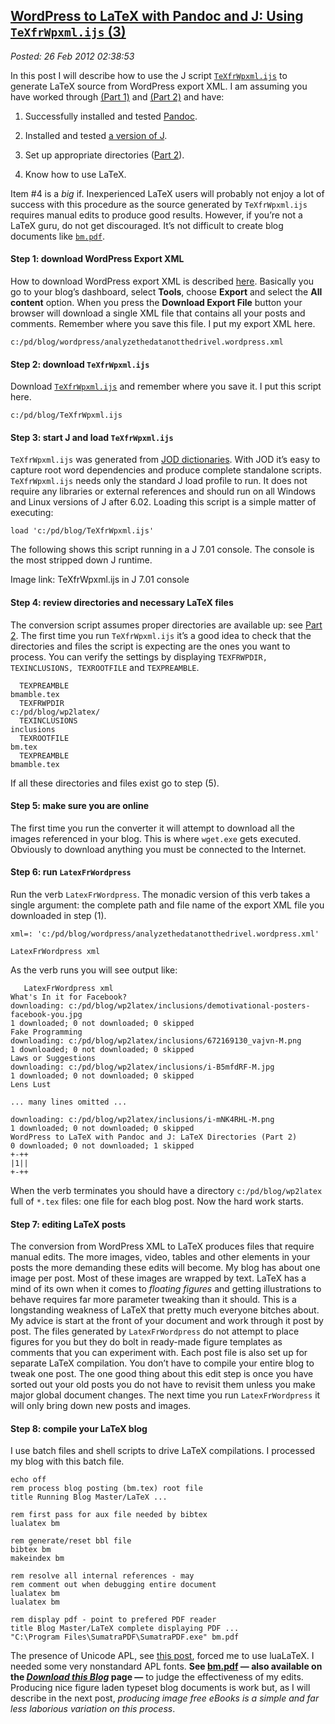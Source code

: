  
[WordPress to LaTeX with Pandoc and J: Using `TeXfrWpxml.ijs` (3)](https://bakerjd99.wordpress.com/2012/02/25/wordpress-to-LaTeX-with-pandoc-and-j-using-texfrwpxml-ijs-part-3/)
-------------------------------------------------------------------------------------------------------------------------------------------------------------------------------

*Posted: 26 Feb 2012 02:38:53*

In this post I will describe how to use the J script
[`TeXfrWpxml.ijs`](https://www.box.com/s/9v5b6ub9cya108c03mr7) to
generate LaTeX source from WordPress export XML. I am assuming you have
worked through [(Part
1)](https://bakerjd99.wordpress.com/2012/02/11/wordpress-to-latex-with-pandoc-and-j-prerequisites-part-1/)
and [(Part
2)](https://bakerjd99.wordpress.com/2012/02/18/wordpress-to-latex-with-pandoc-and-j-latex-directories-part-2-2/)
and have:

1.  Successfully installed and tested
    [Pandoc](https://johnmacfarlane.net/pandoc/).

2.  Installed and tested [a version of J](https://www.jsoftware.com/).

3.  Set up appropriate directories ([Part
    2](https://bakerjd99.wordpress.com/2012/02/18/wordpress-to-latex-with-pandoc-and-j-latex-directories-part-2-2/)).

4.  Know how to use LaTeX.

Item \#4 is a *big* if. Inexperienced LaTeX users will probably not
enjoy a lot of success with this procedure as the source generated by
`TeXfrWpxml.ijs` requires manual edits to produce good results. However,
if you’re not a LaTeX guru, do not get discouraged. It’s not difficult
to create blog documents like
[`bm.pdf`](https://www.box.com/s/8yvm27ag9agtm32nfahd).

#### Step 1: download WordPress Export XML

How to download WordPress export XML is described
[here](https://en.blog.wordpress.com/2006/06/12/xml-import-export/).
Basically you go to your blog’s dashboard, select **Tools**, choose
**Export** and select the **All content** option. When you press the
**Download Export File** button your browser will download a single XML
file that contains all your posts and comments. Remember where you save
this file. I put my export XML here.

    c:/pd/blog/wordpress/analyzethedatanotthedrivel.wordpress.xml

#### Step 2: download `TeXfrWpxml.ijs`

Download [`TeXfrWpxml.ijs`](https://www.box.com/s/9v5b6ub9cya108c03mr7)
and remember where you save it. I put this script here.

    c:/pd/blog/TeXfrWpxml.ijs

#### Step 3: start J and load `TeXfrWpxml.ijs`

`TeXfrWpxml.ijs` was generated from [JOD
dictionaries](https://bakerjd99.wordpress.com/the-jod-page/). With JOD
it’s easy to capture root word dependencies and produce complete
standalone scripts. `TeXfrWpxml.ijs` needs only the standard J load
profile to run. It does not require any libraries or external references
and should run on all Windows and Linux versions of J after 6.02.
Loading this script is a simple matter of executing:

    load 'c:/pd/blog/TeXfrWpxml.ijs'

The following shows this script running in a J 7.01 console. The console
is the most stripped down J runtime.

Image link: TeXfrWpxml.ijs in J 7.01 console

#### Step 4: review directories and necessary LaTeX files

The conversion script assumes proper directories are available up: see
[Part
2](https://bakerjd99.wordpress.com/2012/02/18/wordpress-to-latex-with-pandoc-and-j-latex-directories-part-2-2/).
The first time you run `TeXfrWpxml.ijs` it’s a good idea to check that
the directories and files the script is expecting are the ones you want
to process. You can verify the settings by displaying
`TEXFRWPDIR, TEXINCLUSIONS, TEXROOTFILE` and `TEXPREAMBLE`.

      TEXPREAMBLE
    bmamble.tex
      TEXFRWPDIR
    c:/pd/blog/wp2latex/
      TEXINCLUSIONS
    inclusions
      TEXROOTFILE
    bm.tex
      TEXPREAMBLE
    bmamble.tex

If all these directories and files exist go to step (5).

#### Step 5: make sure you are online

The first time you run the converter it will attempt to download all the
images referenced in your blog. This is where `wget.exe` gets executed.
Obviously to download anything you must be connected to the Internet.

#### Step 6: run `LatexFrWordpress`

Run the verb `LatexFrWordpress`. The monadic version of this verb takes
a single argument: the complete path and file name of the export XML
file you downloaded in step (1).

    xml=: 'c:/pd/blog/wordpress/analyzethedatanotthedrivel.wordpress.xml'

    LatexFrWordpress xml

As the verb runs you will see output like:

       LatexFrWordpress xml
    What's In it for Facebook?
    downloading: c:/pd/blog/wp2latex/inclusions/demotivational-posters-facebook-you.jpg
    1 downloaded; 0 not downloaded; 0 skipped
    Fake Programming
    downloading: c:/pd/blog/wp2latex/inclusions/672169130_vajvn-M.png
    1 downloaded; 0 not downloaded; 0 skipped
    Laws or Suggestions
    downloading: c:/pd/blog/wp2latex/inclusions/i-B5mfdRF-M.jpg
    1 downloaded; 0 not downloaded; 0 skipped
    Lens Lust

    ... many lines omitted ...

    downloading: c:/pd/blog/wp2latex/inclusions/i-mNK4RHL-M.png
    1 downloaded; 0 not downloaded; 0 skipped
    WordPress to LaTeX with Pandoc and J: LaTeX Directories (Part 2)
    0 downloaded; 0 not downloaded; 1 skipped
    +-++
    |1||
    +-++

When the verb terminates you should have a directory
`c:/pd/blog/wp2latex` full of `*.tex` files: one file for each blog
post. Now the hard work starts.

#### Step 7: editing LaTeX posts

The conversion from WordPress XML to LaTeX produces files that require
manual edits. The more images, video, tables and other elements in your
posts the more demanding these edits will become. My blog has about one
image per post. Most of these images are wrapped by text. LaTeX has a
mind of its own when it comes to *floating figures* and getting
illustrations to behave requires far more parameter tweaking than it
should. This is a longstanding weakness of LaTeX that pretty much
everyone bitches about. My advice is start at the front of your document
and work through it post by post. The files generated by
`LatexFrWordpress` do not attempt to place figures for you but they do
bolt in ready-made figure templates as comments that you can experiment
with. Each post file is also set up for separate LaTeX compilation. You
don’t have to compile your entire blog to tweak one post. The one good
thing about this edit step is once you have sorted out your old posts
you do not have to revisit them unless you make major global document
changes. The next time you run `LatexFrWordpress` it will only bring
down new posts and images.

#### Step 8: compile your LaTeX blog

I use batch files and shell scripts to drive LaTeX compilations. I
processed my blog with this batch file.

    echo off
    rem process blog posting (bm.tex) root file
    title Running Blog Master/LaTeX ...

    rem first pass for aux file needed by bibtex
    lualatex bm

    rem generate/reset bbl file
    bibtex bm
    makeindex bm

    rem resolve all internal references - may
    rem comment out when debugging entire document
    lualatex bm
    lualatex bm

    rem display pdf - point to prefered PDF reader
    title Blog Master/LaTeX complete displaying PDF ...
    "C:\Program Files\SumatraPDF\SumatraPDF.exe" bm.pdf

The presence of Unicode APL, see [this
post](https://bakerjd99.wordpress.com/2010/11/12/the-return-of-apl-fingers-2/),
forced me to use luaLaTeX. I needed some very nonstandard APL fonts.
**See [bm.pdf](https://www.box.com/s/8yvm27ag9agtm32nfahd) — also
available on the [*Download this
Blog*](https://bakerjd99.wordpress.com/download-this-blog/) page —** to
judge the effectiveness of my edits. Producing nice figure laden typeset
blog documents is work but, as I will describe in the next post,
*producing image free eBooks is a simple and far less laborious
variation on this process*.
